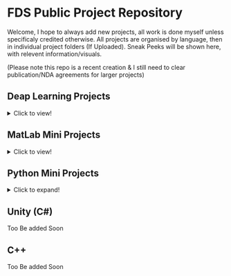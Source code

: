 # FDS Public Project Repository
Welcome, I hope to always add new projects, all work is done myself unless specificaly credited otherwise.
All projects are organised by language, then in individual project folders (If Uploaded).
Sneak Peeks will be shown here, with relevent information/visuals.

(Please note this repo is a recent creation & I still need to clear publication/NDA agreements for larger projects)

## Deap Learning Projects
<details>
  <summary>Click to view!</summary>
  1. **MetaData Treatment Planning** 
  <details>
  <summary>Details</summary>
  This Project involved the creation 
  </details>
</details>
  
## MatLab Mini Projects
<details>
  <summary>Click to view!</summary>
  1. [**Collision Simulation**](https://github.com/FDSchaefer/public/tree/master/MatLab%20Projects/TriangleCollision)
  <details>
    <summary>Details</summary>
    This project involved the implementation of 2D collision mechanics for randomly placed moving ships. Using the main script one would be able to add or remove the number of ships, and take manual control over the frame updates. 
    ![Preview](https://github.com/FDSchaefer/public/blob/master/README/ColliderGif.gif?raw=true)
  </details>
</details>


## Python Mini Projects
<details>
  <summary>Click to expand!</summary>
  1. [**Boid Flocking Sim**](https://github.com/FDSchaefer/public/tree/master/Python%20Projects/FlockingSim)
  <details>
    <summary>Details</summary>
    This project involved the implementation of a simple Boid Flocking simulation, using the 3 laws. Additional GUI additions were added to allow the user to play around with the simulation, including sliders, buttons and menus for all relevent options. 
    ![Preview](https://github.com/FDSchaefer/public/blob/master/README/BoidGif.gif)
  </details>   
</details>

## Unity (C#)
Too Be added Soon




## C++ 
Too Be added Soon
